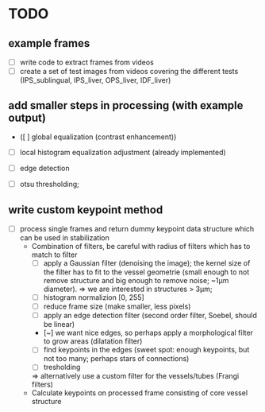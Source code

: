 # TODO
## example frames
- [ ] write code to extract frames from videos
- [ ] create a set of test images from videos covering the different tests (IPS_sublingual, IPS_liver, OPS_liver, IDF_liver)

## add smaller steps in processing (with example output)
- ([ ] global equalization (contrast enhancement))
- [ ] local histogram equalization adjustment (already implemented)

- [ ] edge detection
- [ ] otsu thresholding;


## write custom keypoint method
- [ ] process single frames and return dummy keypoint data structure which can be used in stabilization
  - Combination of filters, be careful with radius of filters which has to match to filter
    - [ ] apply a Gaussian filter (denoising the image); the kernel size of the filter has to fit to the vessel geometrie (small enough to not remove structure and big enough to remove noise; ~1µm diameter). => we are interested in structures > 3µm;
    - [ ] histogram normalizion [0, 255]
    - [ ] reduce frame size (make smaller, less pixels)
    - [ ] apply an edge detection filter (second order filter, Soebel, should be linear)
    - [~] we want nice edges, so perhaps apply a morphological filter to grow areas (dilatation filter)
    - [ ] find keypoints in the edges (sweet spot: enough keypoints, but not too many; perhaps stars of connections)
    - [ ] tresholding
  
    => alternatively use a custom filter for the vessels/tubes (Frangi filters)
  - Calculate keypoints on processed frame consisting of core vessel structure
  